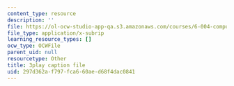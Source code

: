 ```yaml
---
content_type: resource
description: ''
file: https://ol-ocw-studio-app-qa.s3.amazonaws.com/courses/6-004-computation-structures-spring-2017/297d362af797fca660aed68f4dac0841_9eWKuWyXYKY.srt
file_type: application/x-subrip
learning_resource_types: []
ocw_type: OCWFile
parent_uid: null
resourcetype: Other
title: 3play caption file
uid: 297d362a-f797-fca6-60ae-d68f4dac0841
---
```

